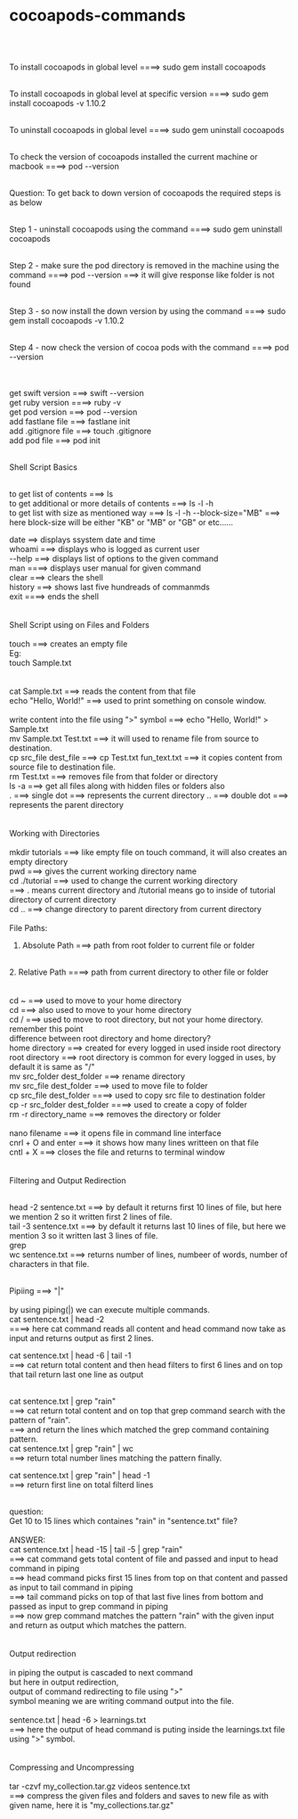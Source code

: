 # cocoapods-commands

<br><br>

To install cocoapods in global level
====> sudo gem install cocoapods
<br><br>

To install cocoapods in global level at specific version
====> sudo gem install cocoapods -v 1.10.2
<br><br>

To uninstall cocoapods in global level
====> sudo gem uninstall cocoapods
<br><br>

To check the version of cocoapods installed the current machine or macbook
====> pod --version
<br><br>

Question:
To get back to down version of cocoapods the required steps is as below
<br><br>

Step 1 - uninstall cocoapods using the command ====> sudo gem uninstall cocoapods
<br><br>

Step 2 - make sure the pod directory is removed in the machine using the command ====> pod --version ===> it will give response like folder is not found
<br><br>

Step 3 - so now install the down version by using the command ====> sudo gem install cocoapods -v 1.10.2
<br><br>

Step 4 - now check the version of cocoa pods with the command ====> pod --version
<br><br>

<br>
get swift version ===> swift --version
<br>
get ruby version ====> ruby -v
<br>
get pod version ===> pod --version
<br>
add fastlane file ===> fastlane init
<br>
add .gitignore file ===> touch .gitignore
<br>
add pod file ===> pod init
<br>

<br> Shell Script Basics

<br>
to get list of contents ===> ls
<br>
to get additional or more details of contents ===> ls -l -h
<br>
to get list with size as mentioned way ===> ls -l -h --block-size="MB" ===> here block-size will be either "KB" or "MB" or "GB" or etc......
<br>

date ==> displays ssystem date and time 
<br>
whoami ===> displays who is logged as current user
<br>
--help ===> displays list of options to the given command
<br>
man ====> displays user manual for given command
<br>
clear ===> clears the shell
<br>
history ===> shows last five hundreads of commanmds
<br>
exit ====> ends the shell
<br>
<br>
<br>
Shell Script using on Files and Folders
<br>
<br>
touch <placeholder for file name> ===> creates an empty file
<br>
Eg: <br>
touch Sample.txt  
<br>  
cat Sample.txt ===> reads the content from that file
<br>
echo "Hello, World!" ===> used to print something on console window.  
<br>
write content into the file using ">" symbol ===> echo "Hello, World!" > Sample.txt
<br>
  mv Sample.txt Test.txt ===> it will used to rename file from source to destination.
  <br>
  cp src_file dest_file ===> cp Test.txt fun_text.txt ===> it copies content from source file to destination file.
  <br>
  rm Test.txt ===> removes file from that folder or directory
  <br>
  ls -a ===> get all files along with hidden files or folders also
  <br>
  . ===> single dot ===> represents the current directory
  .. ===> double dot ===> represents the parent directory
 <br>
  <br>
  <br>
  Working with Directories
  <br>
  <br>
  mkdir tutorials ===> like empty file on touch command, it will also creates an empty directory
  <br>
  pwd ===> gives the current working directory name
  <br>
  cd ./tutorial ===> used to change the current working directory 
  <br> ===> . means current directory and /tutorial means go to inside of tutorial directory of current directory
  <br>
  cd .. ===> change directory to parent directory from current directory
  <br>
  <br>
  File Paths:
  <br>
  1. Absolute Path ===> path from root folder to current file or folder
  <br>
  2. Relative Path ====> path from current directory to other file or folder
  <br>
  <br>
  <br>
  cd ~ ===> used to move to your home directory
  <br>
  cd  ===> also used to move to your home directory
  <br>
  cd / ===> used to move to root directory, but not your home directory. remember this point
  <br>
  difference between root directory and home directory?
  <br>
  home directory ===> created for every logged in used inside root directory
  <br>
  root directory ===> root directory is common for every logged in uses, by default it is same as "/"
  <br>
  mv src_folder dest_folder ===> rename directory
  <br>
  mv src_file dest_folder ===> used to move file to folder
  <br>
  cp src_file dest_folder ====> used to copy src file to destination folder
  <br>
  cp -r src_folder dest_folder ====> used to create a copy of folder
  <br>
  rm -r directory_name ===> removes the directory or folder
  <br>
  
  <br>
  nano filename ===> it opens file in command line interface
  <br>
  cnrl + O and enter ===> it shows how many lines writteen on that file
  <br>
  cntl + X ===> closes the file and returns to terminal window
  <br>
  
  <br>
  <br>
  Filtering and Output Redirection
  <br>
  <br>
  
  head -2 sentence.txt ===> by default it returns first 10 lines of file, but here we mention 2 so it written first 2 lines of file.
  <br>
  tail -3 sentence.txt ===> by default it returns last 10 lines of file, but here we mention 3 so it written last 3 lines of file. 
  <br>
  grep
  <br>
  wc sentence.txt ===> returns number of lines, numbeer of words, number of characters in that file.
  <br>
  
  <br>
  Pipiing ===> "|"
  <br>
  <br>
  by using piping(|) we can execute multiple commands.
  <br>
  cat sentence.txt | head -2 
  <br>
  ====> here cat command reads all content and head command now take as input and returns output as first 2 lines.
  <br>
  
  cat sentence.txt | head -6 | tail -1 
  <br>
  ===> cat return total content and then head filters to first 6 lines and on top that tail return last one line as output
  
  <br>
  cat sentence.txt  | grep "rain"
  <br>
  ===> cat return total content and on top that grep command search with the pattern of "rain".
  <br>
  ===> and return the lines which matched the grep command containing pattern.
  
  <br>
  cat sentence.txt  | grep "rain" | wc
  <br>
  ===> return total number lines matching the pattern finally.
  <br>
  
  cat sentence.txt  | grep "rain" | head -1
  <br>
  ===> return first line on total filterd lines
  <br>
 
  <br>
  question:
  <br>
  Get 10 to 15 lines which containes "rain" in "sentence.txt" file?
  <br>
  <br>
  ANSWER:
  <br>
  cat sentence.txt | head -15 | tail -5 | grep "rain"
  <br>
  ===> cat command gets total content of file and passed and input to head command  in piping
  <br>
  ===> head command picks first 15 lines from top on that content and passed as input to tail command in piping
  <br>
  ===> tail command picks on top of that last five lines from bottom and passed as input to grep command in piping
  <br>
  ===> now grep command matches the pattern "rain" with the given input and return as output which matches the pattern.
  <br>
  <br>
  
<br>
  Output redirection
  <br>
  <br>
  in piping the output is cascaded to next command
  <br>
  but here in output redirection, 
  <br>
  output of command redirecting to file using ">" 
  <br>
  symbol meaning we are writing command output into the file.
  <br>
  <br>
  sentence.txt | head -6 > learnings.txt
  <br>
  ===> here the output of head command is puting inside the learnings.txt file using ">" symbol.
  <br>
  <br>  
  <br>
  Compressing and Uncompressing
  <br>
  <br>
  tar -czvf my_collection.tar.gz videos sentence.txt
  <br>
  ===> compress the given files and folders and saves to new file as with given name, here it is "my_collections.tar.gz"
  <br>
  
  
  
